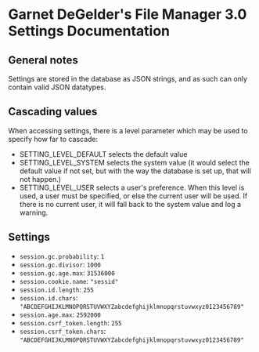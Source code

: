 Garnet DeGelder's File Manager 3.0 Settings Documentation
=========================================================

General notes
-----------------

Settings are stored in the database as JSON strings, and as such can only contain valid JSON datatypes.

Cascading values
----------------

When accessing settings, there is a level parameter which may be used to specify how far to cascade:
 - SETTING_LEVEL_DEFAULT selects the default value
 - SETTING_LEVEL_SYSTEM selects the system value (it would select the default value if not set, but with the way the database is set up, that will not happen.)
 - SETTING_LEVEL_USER selects a user's preference. When this level is used, a user must be specified, or else the current user will be used. If there is no current user, it will fall back to the system value and log a warning.

Settings
--------

 - `session.gc.probability`: `1`
 - `session.gc.divisor`: `1000`
 - `session.gc.age.max`: `31536000`
 - `session.cookie.name`: `"sessid"`
 - `session.id.length`: `255`
 - `session.id.chars`: `"ABCDEFGHIJKLMNOPQRSTUVWXYZabcdefghijklmnopqrstuvwxyz0123456789"`
 - `session.age.max`: `2592000`
 - `session.csrf_token.length`: `255`
 - `session.csrf_token.chars`: `"ABCDEFGHIJKLMNOPQRSTUVWXYZabcdefghijklmnopqrstuvwxyz0123456789"`
 